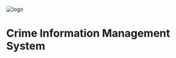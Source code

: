 ![logo](https://user-images.githubusercontent.com/111178057/235991045-bcb53c7d-5f20-4cb4-8fc9-6149b8d90654.png)
# Crime Information Management System
